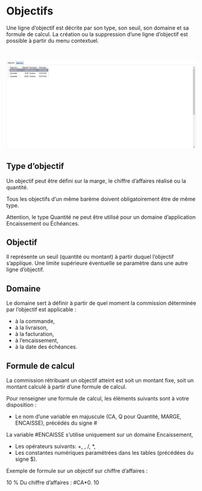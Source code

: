 # Objectifs



Une ligne d’objectif est décrite par son type, son seuil, son domaine et sa formule de calcul. La création ou la suppression d’une ligne d’objectif est possible à partir du menu contextuel.


 


![](../../assets/images/Commerciaux/3/Fiche_Bareme.png)


## Type d’objectif


Un objectif peut être défini sur la marge, le chiffre d’affaires réalisé ou la quantité.


Tous les objectifs d’un même barème doivent obligatoirement être de même type.


Attention, le type Quantité ne peut être utilisé pour un domaine d’application Encaissement ou Échéances.


## Objectif


Il représente un seuil (quantité ou montant) à partir duquel l’objectif s’applique. Une limite supérieure éventuelle se paramètre dans une autre ligne d’objectif.


## Domaine


Le domaine sert à définir à partir de quel moment la commission déterminée par l’objectif est applicable :


* à la commande,
* à la livraison,
* à la facturation,
* à l’encaissement,
* à la date des échéances.


## Formule de calcul


La commission rétribuant un objectif atteint est soit un montant fixe, soit un montant calculé à partir d’une formule de calcul.


Pour renseigner une formule de calcul, les éléments suivants sont à votre disposition :


* Le nom d’une variable en majuscule (CA, Q pour Quantité, MARGE, ENCAISSE), précédés du signe #


La variable #ENCAISSE s’utilise uniquement sur un domaine Encaissement,


* Les opérateurs suivants: +, , /, \*,
* Les constantes numériques paramétrées dans les tables (précédées du signe $).


Exemple de formule sur un objectif sur chiffre d’affaires :


10 % Du chiffre d’affaires : #CA\*0. 10


